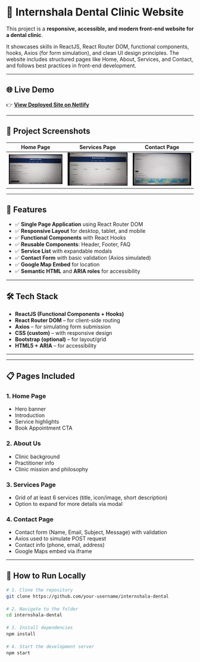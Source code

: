
# 🦷 Internshala Dental Clinic Website

This project is a **responsive, accessible, and modern front-end website for a dental clinic**.

It showcases skills in ReactJS, React Router DOM, functional components, hooks, Axios (for form simulation), and clean UI design principles. The website includes structured pages like Home, About, Services, and Contact, and follows best practices in front-end development.

---

## 🌐 Live Demo

👉 **[View Deployed Site on Netlify](https://internshala-dental.netlify.app)**  

---

## 📸 Project Screenshots

| Home Page | Services Page | Contact Page |
|-----------|----------------|----------------|
| ![Home](./src/assets/p1.jpg) | ![Services](./src/assets/p3.jpg) | ![Contact](./src/assets/p5.jpg) |

---

## 🚀 Features

- ✅ **Single Page Application** using React Router DOM
- ✅ **Responsive Layout** for desktop, tablet, and mobile
- ✅ **Functional Components** with React Hooks
- ✅ **Reusable Components**: Header, Footer, FAQ
- ✅ **Service List** with expandable modals
- ✅ **Contact Form** with basic validation (Axios simulated)
- ✅ **Google Map Embed** for location
- ✅ **Semantic HTML** and **ARIA roles** for accessibility

---

## 🛠️ Tech Stack

- **ReactJS (Functional Components + Hooks)**
- **React Router DOM** – for client-side routing
- **Axios** – for simulating form submission
- **CSS (custom)** – with responsive design
- **Bootstrap (optional)** – for layout/grid
- **HTML5 + ARIA** – for accessibility

---


---

## 📋 Pages Included

### 1. **Home Page**
- Hero banner
- Introduction
- Service highlights
- Book Appointment CTA

### 2. **About Us**
- Clinic background
- Practitioner info
- Clinic mission and philosophy

### 3. **Services Page**
- Grid of at least 6 services (title, icon/image, short description)
- Option to expand for more details via modal

### 4. **Contact Page**
- Contact form (Name, Email, Subject, Message) with validation
- Axios used to simulate POST request
- Contact info (phone, email, address)
- Google Maps embed via iframe

---

## 🧪 How to Run Locally

```bash
# 1. Clone the repository
git clone https://github.com/your-username/internshala-dental

# 2. Navigate to the folder
cd internshala-dental

# 3. Install dependencies
npm install

# 4. Start the development server
npm start

